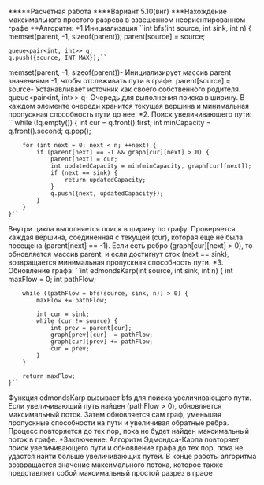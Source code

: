 *****Расчетная работа
****Вариант 5.10(внг)
***Нахождение максимального простого разрева в взвешенном неориентированном графе
**Алгоритм:
*1.Инициализация
``int bfs(int source, int sink, int n) {
    memset(parent, -1, sizeof(parent));
    parent[source] = source;

    queue<pair<int, int>> q;
    q.push({source, INT_MAX});``

memset(parent, -1, sizeof(parent))- Инициализирует массив parent значениями -1, чтобы отслеживать пути в графе.
parent[source] = source- Устанавливает источник как своего собственного родителя.
queue<pair<int, int>> q- Очередь для выполнения поиска в ширину. В каждом элементе очереди хранится текущая вершина и минимальная пропускная способность пути до нее.
  *2. Поиск увеличивающего пути:
  `` while (!q.empty()) {
        int cur = q.front().first;
        int minCapacity = q.front().second;
        q.pop();

        for (int next = 0; next < n; ++next) {
            if (parent[next] == -1 && graph[cur][next] > 0) {
                parent[next] = cur;
                int updatedCapacity = min(minCapacity, graph[cur][next]);
                if (next == sink) {
                    return updatedCapacity;
                }
                q.push({next, updatedCapacity});
            }
        }
    }``
Внутри цикла выполняется поиск в ширину по графу.
Проверяется каждая вершина, соединенная с текущей (cur), которая еще не была посещена (parent[next] == -1).
Если есть ребро (graph[cur][next] > 0), то обновляется массив parent, и если достигнут сток (next == sink), возвращается минимальная пропускная способность пути.
  *3. Обновление графа:
  ``int edmondsKarp(int source, int sink, int n) {
        int maxFlow = 0;
        int pathFlow;

        while ((pathFlow = bfs(source, sink, n)) > 0) {
            maxFlow += pathFlow;

            int cur = sink;
            while (cur != source) {
                int prev = parent[cur];
                graph[prev][cur] -= pathFlow;
                graph[cur][prev] += pathFlow;
                cur = prev;
            }
        }

        return maxFlow;
    }``
  Функция edmondsKarp вызывает bfs для поиска увеличивающего пути.
Если увеличивающий путь найден (pathFlow > 0), обновляется максимальный поток.
Затем обновляется сам граф, уменьшая пропускные способности на пути и увеличивая обратные ребра.
Процесс повторяется до тех пор, пока не будет найден максимальный поток в графе.
  *Заключение:
  Алгоритм Эдмондса-Карпа повторяет поиск увеличивающего пути и обновление графа до тех пор, пока не удастся найти больше увеличивающих путей.
  В конце работы алгоритма возвращается значение максимального потока, которое также представляет собой максимальный простой разрез в графе
